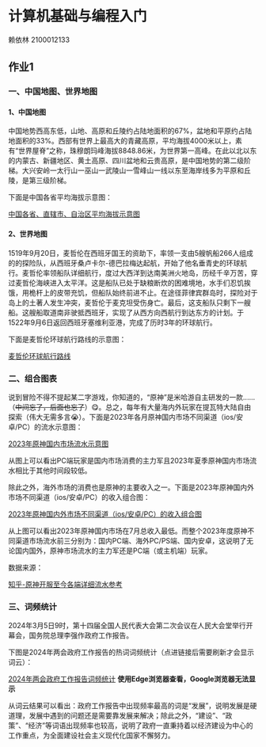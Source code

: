 # 计算机基础与编程入门
赖依林 2100012133
## 作业1
### 一、中国地图、世界地图
#### 1、中国地图
中国地势西高东低，山地、高原和丘陵约占陆地面积的67%，盆地和平原约占陆地面积的33%。西部有世界上最高大的青藏高原，平均海拔4000米以上，素有“世界屋脊”之称，珠穆朗玛峰海拔8848.86米，为世界第一高峰。在此以北以东的内蒙古、新疆地区、黄土高原、四川盆地和云贵高原，是中国地势的第二级阶梯。大兴安岭一太行山一巫山一武陵山一雪峰山一线以东至海岸线多为平原和丘陵，是第三级阶梯。
  
下面是中国各省平均海拔示意图：

[中国各省、直辖市、自治区平均海拔示意图](./hw1/output/全国各省平均海拔_map.html)
  
#### 2、世界地图
1519年9月20日，麦哲伦在西班牙国王的资助下，率领一支由5艘帆船266人组成的的探险队，从西班牙桑卢卡尔-德巴拉梅达起航，开始了他名垂青史的环球航行。麦哲伦率领船队详细航行，度过大西洋到达南美洲火地岛，历经千辛万苦，穿过麦哲伦海峡进入太平洋。这是船队已处于缺粮断炊的困难境地，水手们忍饥挨饿，用桅杆上的皮带充饥，但船队始终前进不止。在途径菲律宾群岛时，探险对于岛上的土著人发生冲突，麦哲伦于麦克坦受伤身亡。最后，这支船队只剩下一艘船。这艘船取道南非驶抵西班牙，实现了从西方向西航行到达东方的计划。于1522年9月6日返回西班牙塞维利亚港，完成了历时3年的环球航行。

下面是麦哲伦环球航行路线的示意图：

[麦哲伦环球航行路线](./hw1/output/麦哲伦环球航行路线图.html)

### 二、组合图表
说到冒险不得不提起某二字游戏，你知道的，“原神”是米哈游自主研发的一款......（~~中间忘了，后面也忘了~~）😋。总之，每年有大量海内外玩家在提瓦特大陆自由探索（伟大无需多言😭）。下面是2023年各月原神国内市场不同渠道（ios/安卓/PC）的流水示意图：

[2023年原神国内市场流水示意图](./hw1/output/原神2023年国内流水.html)

从图上可以看出PC端玩家是国内市场消费的主力军且2023年夏季原神国内市场流水相比于其他时间段较低。

除此之外，海外市场的消费也是原神的主要收入之一。下面是2023年原神国内外市场不同渠道（ios/安卓/PC）的收入组合图：

[2023年原神国内外市场不同渠道（ios/安卓/PC）的收入组合图](./hw1/output/page_simple_layout)

从上图可以看出2023年原神国内市场在7月总收入最低。而整个2023年度原神不同渠道市场流水前三分别为：国内PC端、海外PC/PS端、国内安卓，这说明了无论国内国外，原神市场流水的主力军还是PC端（或主机端）玩家。

数据来源：

[知乎-原神开服至今各端详细流水参考](https://zhuanlan.zhihu.com/p/677751602)

### 三、词频统计

2024年3月5日9时，第十四届全国人民代表大会第二次会议在人民大会堂举行开幕会，国务院总理李强作政府工作报告。

下图是2024年两会政府工作报告的热词词频统计（点进链接后需要刷新才会显示词云）：

[2024年两会政府工作报告词频统计](./hw1/output/wordcloud_opts.html) **使用Edge浏览器查看，Google浏览器无法显示**

从词云结果可以看出：政府工作报告中出现频率最高的词是“发展”，说明发展是硬道理，发展中遇到的问题还是需要靠发展来解决；除此之外，“建设”、“政策”、“经济”等词语出现频率也较高，说明了政府一直秉持着以经济建设为中心的工作重点，为全面建设社会主义现代化国家不懈努力。
